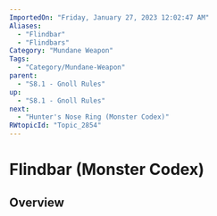 ```yaml
---
ImportedOn: "Friday, January 27, 2023 12:02:47 AM"
Aliases:
  - "Flindbar"
  - "Flindbars"
Category: "Mundane Weapon"
Tags:
  - "Category/Mundane-Weapon"
parent:
  - "S8.1 - Gnoll Rules"
up:
  - "S8.1 - Gnoll Rules"
next:
  - "Hunter's Nose Ring (Monster Codex)"
RWtopicId: "Topic_2854"
---
```

# Flindbar (Monster Codex)
## Overview
